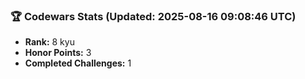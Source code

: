 ### 🏆 Codewars Stats (Updated: 2025-08-16 09:08:46 UTC)

- **Rank:** 8 kyu
- **Honor Points:** 3
- **Completed Challenges:** 1
